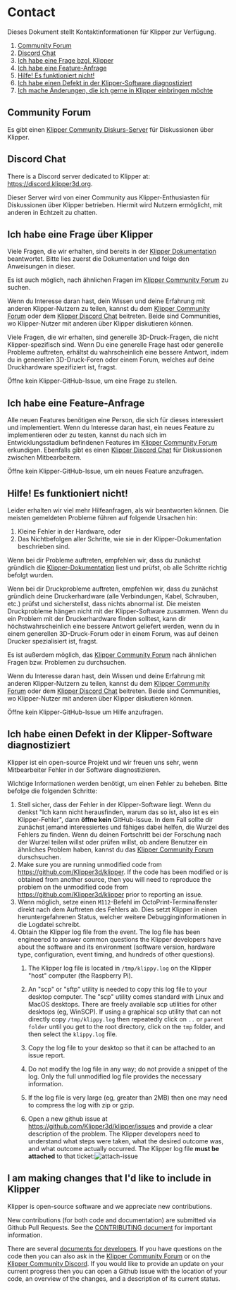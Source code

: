 # Contact

Dieses Dokument stellt Kontaktinformationen für Klipper zur Verfügung.

1. [Community Forum](#community-forum)
1. [Discord Chat](#discord-chat)
1. [Ich habe eine Frage bzgl. Klipper](#i-have-a-question-about-klipper)
1. [Ich habe eine Feature-Anfrage](#i-have-a-feature-request)
1. [Hilfe! Es funktioniert nicht!](#help-it-doesnt-work)
1. [Ich habe einen Defekt in der Klipper-Software diagnostiziert](#i-have-diagnosed-a-defect-in-the-klipper-software)
1. [Ich mache Änderungen, die ich gerne in Klipper einbringen möchte](#i-am-making-changes-that-id-like-to-include-in-klipper)

## Community Forum

Es gibt einen [Klipper Community Diskurs-Server](https://community.klipper3d.org) für Diskussionen über Klipper.

## Discord Chat

There is a Discord server dedicated to Klipper at: <https://discord.klipper3d.org>.

Dieser Server wird von einer Community aus Klipper-Enthusiasten für Diskussionen über Klipper betrieben. Hiermit wird Nutzern ermöglicht, mit anderen in Echtzeit zu chatten.

## Ich habe eine Frage über Klipper

Viele Fragen, die wir erhalten, sind bereits in der [Klipper Dokumentation](Overview.md) beantwortet. Bitte lies zuerst die Dokumentation und folge den Anweisungen in dieser.

Es ist auch möglich, nach ähnlichen Fragen im [Klipper Community Forum](#community-forum) zu suchen.

Wenn du Interesse daran hast, dein Wissen und deine Erfahrung mit anderen Klipper-Nutzern zu teilen, kannst du dem [Klipper Community Forum](#community-forum) oder dem [Klipper Discord Chat](#discord-chat) beitreten. Beide sind Communities, wo Klipper-Nutzer mit anderen über Klipper diskutieren können.

Viele Fragen, die wir erhalten, sind generelle 3D-Druck-Fragen, die nicht Klipper-spezifisch sind. Wenn Du eine generelle Frage hast oder generelle Probleme auftreten, erhältst du wahrscheinlich eine bessere Antwort, indem du in generellen 3D-Druck-Foren oder einem Forum, welches auf deine Druckhardware spezifiziert ist, fragst.

Öffne kein Klipper-GitHub-Issue, um eine Frage zu stellen.

## Ich habe eine Feature-Anfrage

Alle neuen Features benötigen eine Person, die sich für dieses interessiert und implementiert. Wenn du Interesse daran hast, ein neues Feature zu implementieren oder zu testen, kannst du nach sich im Entwicklungsstadium befindenen Features im [Klipper Community Forum](#community-forum) erkundigen. Ebenfalls gibt es einen [Klipper Discord Chat](#discord-chat) für Diskussionen zwischen Mitbearbeitern.

Öffne kein Klipper-GitHub-Issue, um ein neues Feature anzufragen.

## Hilfe! Es funktioniert nicht!

Leider erhalten wir viel mehr Hilfeanfragen, als wir beantworten können. Die meisten gemeldeten Probleme führen auf folgende Ursachen hin:

1. Kleine Fehler in der Hardware, oder
1. Das Nichtbefolgen aller Schritte, wie sie in der Klipper-Dokumentation beschrieben sind.

Wenn bei dir Probleme auftreten, empfehlen wir, dass du zunächst gründlich die [Klipper-Dokumentation](Overview.md) liest und prüfst, ob alle Schritte richtig befolgt wurden.

Wenn bei dir Druckprobleme auftreten, empfehlen wir, dass du zunächst gründlich deine Druckerhardware (alle Verbindungen, Kabel, Schrauben, etc.) prüfst und sicherstellst, dass nichts abnormal ist. Die meisten Druckprobleme hängen nicht mit der Klipper-Software zusammen. Wenn du ein Problem mit der Druckerhardware finden solltest, kann dir höchstwahrscheinlich eine bessere Antwort geliefert werden, wenn du in einem generellen 3D-Druck-Forum oder in einem Forum, was auf deinen Drucker spezialisiert ist, fragst.

Es ist außerdem möglich, das [Klipper Community Forum](#community-forum) nach ähnlichen Fragen bzw. Problemen zu durchsuchen.

Wenn du Interesse daran hast, dein Wissen und deine Erfahrung mit anderen Klipper-Nutzern zu teilen, kannst du dem [Klipper Community Forum](#community-forum) oder dem [Klipper Discord Chat](#discord-chat) beitreten. Beide sind Communities, wo Klipper-Nutzer mit anderen über Klipper diskutieren können.

Öffne kein Klipper-GitHub-Issue um Hilfe anzufragen.

## Ich habe einen Defekt in der Klipper-Software diagnostiziert

Klipper ist ein open-source Projekt und wir freuen uns sehr, wenn Mitbearbeiter Fehler in der Software diagnostizieren.

Wichtige Informationen werden benötigt, um einen Fehler zu beheben. Bitte befolge die folgenden Schritte:

1. Stell sicher, dass der Fehler in der Klipper-Software liegt. Wenn du denkst "Ich kann nicht herausfinden, warum das so ist, also ist es ein Klipper-Fehler", dann **öffne kein** GitHub-Issue. In dem Fall sollte dir zunächst jemand interessiertes und fähiges dabei helfen, die Wurzel des Fehlers zu finden. Wenn du deinen Fortschritt bei der Forschung nach der Wurzel teilen willst oder prüfen willst, ob andere Benutzer ein ähnliches Problem haben, kannst du das [Klipper Community Forum](#community-forum) durschsuchen.
1. Make sure you are running unmodified code from <https://github.com/Klipper3d/klipper>. If the code has been modified or is obtained from another source, then you will need to reproduce the problem on the unmodified code from <https://github.com/Klipper3d/klipper> prior to reporting an issue.
1. Wenn möglich, setze einen `M112`-Befehl im OctoPrint-Terminalfenster direkt nach dem Auftreten des Fehlers ab. Dies setzt Klipper in einen heruntergefahrenen Status, welcher weitere Debugginginformationen in die Logdatei schreibt.
1. Obtain the Klipper log file from the event. The log file has been engineered to answer common questions the Klipper developers have about the software and its environment (software version, hardware type, configuration, event timing, and hundreds of other questions).
   1. The Klipper log file is located in `/tmp/klippy.log` on the Klipper "host" computer (the Raspberry Pi).
   1. An "scp" or "sftp" utility is needed to copy this log file to your desktop computer. The "scp" utility comes standard with Linux and MacOS desktops. There are freely available scp utilities for other desktops (eg, WinSCP). If using a graphical scp utility that can not directly copy `/tmp/klippy.log` then repeatedly click on `..` or `parent folder` until you get to the root directory, click on the `tmp` folder, and then select the `klippy.log` file.
   1. Copy the log file to your desktop so that it can be attached to an issue report.
   1. Do not modify the log file in any way; do not provide a snippet of the log. Only the full unmodified log file provides the necessary information.
   1. If the log file is very large (eg, greater than 2MB) then one may need to compress the log with zip or gzip.

   1. Open a new github issue at <https://github.com/Klipper3d/klipper/issues> and provide a clear description of the problem. The Klipper developers need to understand what steps were taken, what the desired outcome was, and what outcome actually occurred. The Klipper log file **must be attached** to that ticket:![attach-issue](img/attach-issue.png)

## I am making changes that I'd like to include in Klipper

Klipper is open-source software and we appreciate new contributions.

New contributions (for both code and documentation) are submitted via Github Pull Requests. See the [CONTRIBUTING document](CONTRIBUTING.md) for important information.

There are several [documents for developers](Overview.md#developer-documentation). If you have questions on the code then you can also ask in the [Klipper Community Forum](#community-forum) or on the [Klipper Community Discord](#discord-chat). If you would like to provide an update on your current progress then you can open a Github issue with the location of your code, an overview of the changes, and a description of its current status.
